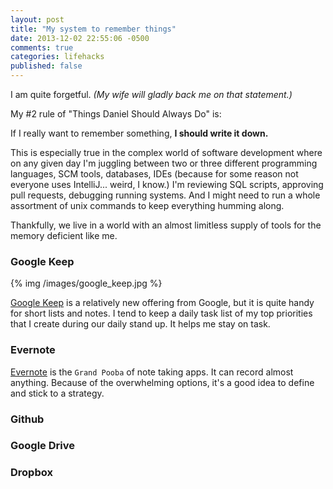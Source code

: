 ```yaml
---
layout: post
title: "My system to remember things"
date: 2013-12-02 22:55:06 -0500
comments: true
categories: lifehacks
published: false
---
```


I am quite forgetful. _(My wife will gladly back me on that statement.)_  

My #2 rule of "Things Daniel Should Always Do" is:  

If I really want to remember something, **I should write it down.**

This is especially true in the complex world of software development where on any given day I'm juggling between two or three different programming languages, SCM tools, databases, IDEs (because for some reason not everyone uses IntelliJ... weird, I know.) I'm reviewing SQL scripts, approving pull requests, debugging running systems.  And I might need to run a whole assortment of unix commands to keep everything humming along. 

Thankfully, we live in a world with an almost limitless supply of tools for the memory deficient like me.

### Google Keep

{% img /images/google_keep.jpg %}

[Google Keep][1] is a relatively new offering from Google, but it is quite handy for short lists and notes. I tend to keep a daily task list of my top priorities that I create during our daily stand up. It helps me stay on task.

### Evernote

[Evernote][2] is the `Grand Pooba` of note taking apps. It can record almost anything. Because of the overwhelming options, it's a good idea to define and stick to a strategy.

### Github

### Google Drive

### Dropbox


[1]: https://drive.google.com/keep "Google Keep"
[2]: https://www.evernote.com "Evernote"
[3]: https://www.github.com "Github"
[4]: https://drive.google.com/ "Google Drive"
[5]: https://www.dropbox.com "Dropbox"
